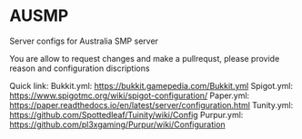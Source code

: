# AUSMP
Server configs for Australia SMP server

You are allow to request changes and make a pullrequst, please provide reason and configuration discriptions 

Quick link:
Bukkit.yml: https://bukkit.gamepedia.com/Bukkit.yml
Spigot.yml: https://www.spigotmc.org/wiki/spigot-configuration/
Paper.yml: https://paper.readthedocs.io/en/latest/server/configuration.html
Tunity.yml: https://github.com/Spottedleaf/Tuinity/wiki/Config
Purpur.yml: https://github.com/pl3xgaming/Purpur/wiki/Configuration
